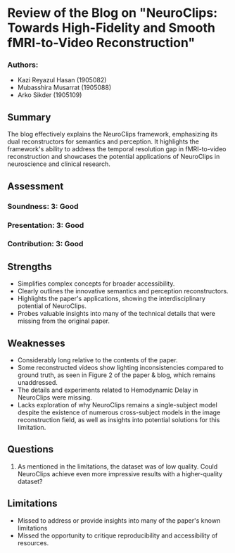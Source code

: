 # Review of the Blog on "NeuroClips: Towards High-Fidelity and Smooth fMRI-to-Video Reconstruction"

### Authors:
- Kazi Reyazul Hasan (1905082)
- Mubasshira Musarrat (1905088)
- Arko Sikder (1905109)

## Summary
The blog effectively explains the NeuroClips framework, emphasizing its dual reconstructors for semantics and perception. It highlights the framework's ability to address the temporal resolution gap in fMRI-to-video reconstruction and showcases the potential applications of NeuroClips in neuroscience and clinical research.

## Assessment
### **Soundness:** 3: Good  
### **Presentation:** 3: Good  
### **Contribution:** 3: Good  

## Strengths
- Simplifies complex concepts for broader accessibility.
- Clearly outlines the innovative semantics and perception reconstructors.
- Highlights the paper's applications, showing the interdisciplinary potential of NeuroClips.
- Probes valuable insights into many of the technical details that were missing from the original paper.

## Weaknesses
- Considerably long relative to the contents of the paper.
- Some reconstructed videos show lighting inconsistencies compared to ground truth, as seen in Figure 2 of the paper & blog, which remains unaddressed.
- The details and experiments related to Hemodynamic Delay in NeuroClips were missing.
- Lacks exploration of why NeuroClips remains a single-subject model despite the existence of numerous cross-subject models in the image reconstruction field, as well as insights into potential solutions for this limitation.

## Questions
1. As mentioned in the limitations, the dataset was of low quality. Could NeuroClips achieve even more impressive results with a higher-quality dataset?

## Limitations
- Missed to address or provide insights into many of the paper's known limitations
- Missed the opportunity to critique reproducibility and accessibility of resources.


